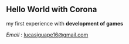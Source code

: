## Hello World with Corona

my first experience with __development of games__ 



_Email_ : <lucasiguape16@gmail.com>
 
